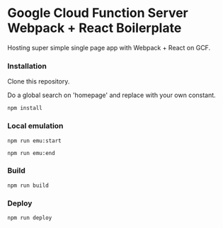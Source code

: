 # Google Cloud Function Server Webpack + React Boilerplate

Hosting super simple single page app with Webpack + React on GCF.

### Installation
Clone this repository.

Do a global search on 'homepage' and replace with your own constant.

`npm install`

### Local emulation
`npm run emu:start`

`npm run emu:end`

### Build
`npm run build`

### Deploy
`npm run deploy`
